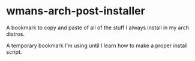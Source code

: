 # wmans-arch-post-installer
A bookmark to copy and paste of all of the stuff I always install in my arch distros.

A temporary bookmark I'm using until I learn how to make a proper install script.
